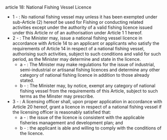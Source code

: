 article 18: National Fishing Vessel Licence

<ul>
			<li>1 - : No national fishing vessel may unless it has been exempted under sub-Article (2) hereof be used for Fishing or conducting related activities except under the authority of a valid fishing licence issued under this Article nr of an authorisation under Article 1 1 hereof.<ul>
			</ul></li>			<li>2 - : The Minister may, issue a national fishing vessel licence in accordance with Article 14 to an applicant or applicants who satisfy the requirements of Article 14 in respect of a national fishing vessel, authorising such activities, subject to such conditions and valid for such period, as the Minister may determine and state in the licence.<ul>
						<li>a - : The Minister may make regulations for the issue of industrial, semi-industrial or artisanal fishing licences and determine any other category of national fishing licence in addition to those already stated.<ul>
						</ul></li>						<li>b - : The Minister may, by notice, exempt any category of national fishing vessel from the requirements of this Article, subject to such terms as the Minster may prescribe.<ul>
						</ul></li>			</ul></li>			<li>3 - : A licensing officer shall, upon proper application in accordance with Article 20 hereof, grant a licence in respect of a national fishing vessel if the licensing officer is reasonably satisfied that:<ul>
						<li>a - : the issue of the licence is consistent with the applicable fisheries management and development plan; and <ul>
						</ul></li>						<li>b - : the applicant is able and willing to comply with the conditions of the licence. <ul>
						</ul></li>			</ul></li></ul>